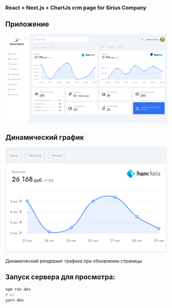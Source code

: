 ### React + Next.js + ChartJs crm page for Sirius Company

## Приложение

![](main.png "Main Page")

## Динамический график

![](graph.png "Graph")

Динамический рендеринг графика при обновлении страницы

## Запуск сервера для просмотра:

```bash
npm run dev
# or
yarn dev
```

